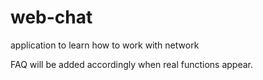 # web-chat
application to learn how to work with network

FAQ will be added accordingly when real functions appear.
